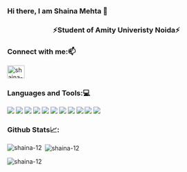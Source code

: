 ### Hi there, I am Shaina Mehta 👋 

<h3 align="center">⚡Student of Amity Univeristy Noida⚡</h3>

<h3 align="left">Connect with me:📫</h3>
<p align="left">


<a href="https://www.linkedin.com/in/shaina-mehta-9319aa1a8/" target="blank"><img align="center" src="https://raw.githubusercontent.com/rahuldkjain/github-profile-readme-generator/master/src/images/icons/Social/linked-in-alt.svg" alt="shaina-mehta-9319aa1a8" height="30" width="40" /></a>

<h3 align="left">Languages and Tools:💻</h3>

<p>
<img src="https://img.shields.io/badge/Anaconda-%2344A833.svg?style=for-the-badge&logo=anaconda&logoColor=white"/>
<img src ="https://img.shields.io/badge/opencv-%23white.svg?style=for-the-badge&logo=opencv&logoColor=white"/>
<img src="https://img.shields.io/badge/jupyter-%23FA0F00.svg?style=for-the-badge&logo=jupyter&logoColor=white"/>
<img src="https://img.shields.io/badge/Spyder-838485?style=for-the-badge&logo=spyder%20ide&logoColor=maroon"/>
<img src="Visual Studio Code](https://img.shields.io/badge/Visual%20Studio%20Code-0078d7.svg?style=for-the-badge&logo=visual-studio-code&logoColor=white"/>
<img src="https://img.shields.io/badge/c++-%2300599C.svg?style=for-the-badge&logo=c%2B%2B&logoColor=white"/>
<img src="https://img.shields.io/badge/python-3670A0?style=for-the-badge&logo=python&logoColor=ffdd54"/>
<img src="https://img.shields.io/badge/PyTorch-%23EE4C2C.svg?style=for-the-badge&logo=PyTorch&logoColor=white"/>
<img src="https://img.shields.io/badge/scikit--learn-%23F7931E.svg?style=for-the-badge&logo=scikit-learn&logoColor=white"/>
<img src="https://img.shields.io/badge/github-%23121011.svg?style=for-the-badge&logo=github&logoColor=white"/>
<img src="https://img.shields.io/badge/Google Colab-F9AB00?style=for-the-badge&logo=Google-Colab&logoColor=white"/>
 
<h3 align="left">Github Stats📈:</h3>
<p><img align="left" src="https://github-readme-stats.vercel.app/api/top-langs?username=shaina-12&show_icons=true&locale=en&layout=compact" alt="shaina-12" /></p>

<p>&nbsp;<img align="center" src="https://github-readme-stats.vercel.app/api?username=shaina-12&show_icons=true&locale=en" alt="shaina-12" /></p>

<p><img align="center" src="https://github-readme-streak-stats.herokuapp.com/?user=shaina-12&" alt="shaina-12" /></p>

